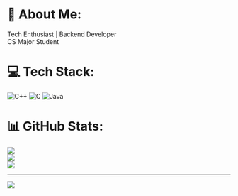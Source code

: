 # 💫 About Me:
Tech Enthusiast | Backend Developer<br>CS Major Student


# 💻 Tech Stack:
![C++](https://img.shields.io/badge/c++-%2300599C.svg?style=for-the-badge&logo=c%2B%2B&logoColor=white) ![C](https://img.shields.io/badge/c-%2300599C.svg?style=for-the-badge&logo=c&logoColor=white) ![Java](https://img.shields.io/badge/java-%23ED8B00.svg?style=for-the-badge&logo=java&logoColor=white)
# 📊 GitHub Stats:
![](https://github-readme-stats.vercel.app/api?username=SUNILCHOUDHARY5764&theme=dark&hide_border=false&include_all_commits=false&count_private=false)<br/>
![](https://github-readme-streak-stats.herokuapp.com/?user=SUNILCHOUDHARY5764&theme=dark&hide_border=false)<br/>
![](https://github-readme-stats.vercel.app/api/top-langs/?username=SUNILCHOUDHARY5764&theme=dark&hide_border=false&include_all_commits=false&count_private=false&layout=compact)

---
[![](https://visitcount.itsvg.in/api?id=SUNILCHOUDHARY5764&icon=0&color=0)](https://visitcount.itsvg.in)

<!-- Proudly created with GPRM ( https://gprm.itsvg.in ) -->
